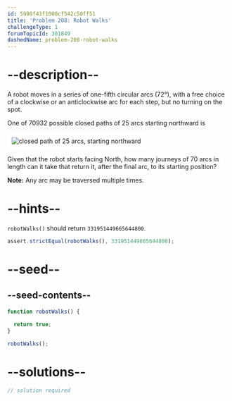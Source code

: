 ```yaml
---
id: 5900f43f1000cf542c50ff51
title: 'Problem 208: Robot Walks'
challengeType: 1
forumTopicId: 301849
dashedName: problem-208-robot-walks
---
```


# --description--

A robot moves in a series of one-fifth circular arcs (72°), with a free choice of a clockwise or an anticlockwise arc for each step, but no turning on the spot.

One of 70932 possible closed paths of 25 arcs starting northward is

<img class="img-responsive center-block" alt="closed path of 25 arcs, starting northward" src="https://cdn.freecodecamp.org/curriculum/project-euler/robot-walks.gif" style="background-color: white; padding: 10px;">

Given that the robot starts facing North, how many journeys of 70 arcs in length can it take that return it, after the final arc, to its starting position?

**Note:** Any arc may be traversed multiple times.

# --hints--

`robotWalks()` should return `331951449665644800`.

```js
assert.strictEqual(robotWalks(), 331951449665644800);
```

# --seed--

## --seed-contents--

```js
function robotWalks() {

  return true;
}

robotWalks();
```

# --solutions--

```js
// solution required
```
